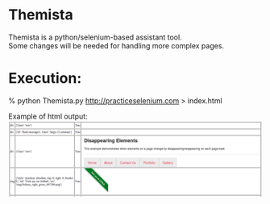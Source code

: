 # Themista
Themista is a python/selenium-based assistant tool.  
Some changes will be needed for handling more complex pages.  


# Execution:
% python Themista.py http://practiceselenium.com > index.html

Example of html output:
![example html output](https://github.com/glebite/Themista/blob/master/static-images/Themista-output.png "HTML output")

